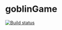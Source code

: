 # goblinGame

[![Build status](https://ci.appveyor.com/api/projects/status/fjkf9gcelkvthe4s/branch/master?svg=true)](https://ci.appveyor.com/project/Pavel-A-T/goblingame/branch/master)

